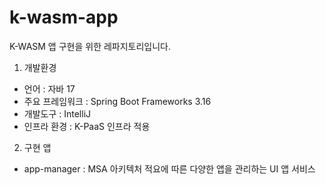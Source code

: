 # k-wasm-app

K-WASM 앱 구현을 위한 레파지토리입니다.

1. 개발환경
 - 언어 : 자바 17
 - 주요 프레임워크 : Spring Boot Frameworks 3.16
 - 개발도구 : IntelliJ
 - 인프라 환경 : K-PaaS 인프라 적용
  
2. 구현 앱
 - app-manager : MSA 아키텍처 적요에 따른 다양한 앱을 관리하는 UI 앱 서비스
